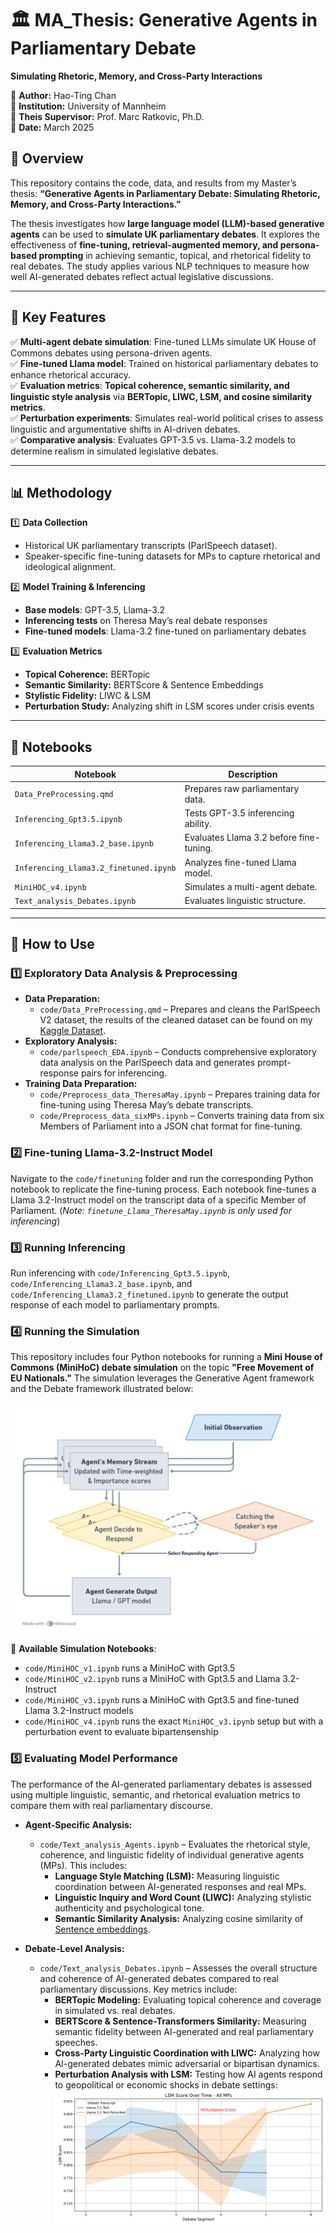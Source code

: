 # 🏛️ MA_Thesis: Generative Agents in Parliamentary Debate  
**Simulating Rhetoric, Memory, and Cross-Party Interactions**  

📌 **Author:** Hao-Ting Chan  
📌 **Institution:** University of Mannheim  
📌 **Theis Supervisor:** Prof. Marc Ratkovic, Ph.D.  
📌 **Date:** March 2025  

## 📖 Overview  
This repository contains the code, data, and results from my Master’s thesis: **“Generative Agents in Parliamentary Debate: Simulating Rhetoric, Memory, and Cross-Party Interactions.”**  

The thesis investigates how **large language model (LLM)-based generative agents** can be used to **simulate UK parliamentary debates**. It explores the effectiveness of **fine-tuning, retrieval-augmented memory, and persona-based prompting** in achieving semantic, topical, and rhetorical fidelity to real debates. The study applies various NLP techniques to measure how well AI-generated debates reflect actual legislative discussions.

---

## 🚀 Key Features  
✅ **Multi-agent debate simulation**: Fine-tuned LLMs simulate UK House of Commons debates using persona-driven agents.  
✅ **Fine-tuned Llama model**: Trained on historical parliamentary debates to enhance rhetorical accuracy.  
✅ **Evaluation metrics**: **Topical coherence, semantic similarity, and linguistic style analysis** via **BERTopic, LIWC, LSM, and cosine similarity metrics**.  
✅ **Perturbation experiments**: Simulates real-world political crises to assess linguistic and argumentative shifts in AI-driven debates.  
✅ **Comparative analysis**: Evaluates GPT-3.5 vs. Llama-3.2 models to determine realism in simulated legislative debates.  

---

## 📊 Methodology  

1️⃣ **Data Collection**  
- Historical UK parliamentary transcripts (ParlSpeech dataset).  
- Speaker-specific fine-tuning datasets for MPs to capture rhetorical and ideological alignment.  

2️⃣ **Model Training & Inferencing**  
- **Base models**: GPT-3.5, Llama-3.2
- **Inferencing tests** on Theresa May’s real debate responses  
- **Fine-tuned models**: Llama-3.2 fine-tuned on parliamentary debates  

3️⃣ **Evaluation Metrics**  
- **Topical Coherence:** BERTopic  
- **Semantic Similarity:** BERTScore & Sentence Embeddings  
- **Stylistic Fidelity:** LIWC & LSM  
- **Perturbation Study:** Analyzing shift in LSM scores under crisis events  

---

## 📖 Notebooks  
| Notebook                                | Description                                        |
|-----------------------------------------|----------------------------------------------------|
| `Data_PreProcessing.qmd`                | Prepares raw parliamentary data.                 |
| `Inferencing_Gpt3.5.ipynb`              | Tests GPT-3.5 inferencing ability.                 |
| `Inferencing_Llama3.2_base.ipynb`       | Evaluates Llama 3.2 before fine-tuning.            |
| `Inferencing_Llama3.2_finetuned.ipynb`  | Analyzes fine-tuned Llama model.                   |
| `MiniHOC_v4.ipynb`                      | Simulates a multi-agent debate.                    |
| `Text_analysis_Debates.ipynb`           | Evaluates linguistic structure.                  |

---

## 📌 How to Use

### 1️⃣ Exploratory Data Analysis & Preprocessing  
- **Data Preparation:**  
  - `code/Data_PreProcessing.qmd` – Prepares and cleans the ParlSpeech V2 dataset, the results of the cleaned dataset can be found on my [Kaggle Dataset](https://www.kaggle.com/datasets/haotingchan/parlspeech/data?select=df_HoC_miniDebate.csv).
- **Exploratory Analysis:**  
  - `code/parlspeech_EDA.ipynb` – Conducts comprehensive exploratory data analysis on the ParlSpeech data and generates prompt-response pairs for inferencing.
- **Training Data Preparation:**  
  - `code/Preprocess_data_TheresaMay.ipynb` – Prepares training data for fine-tuning using Theresa May’s debate transcripts.
  - `code/Preprocess_data_sixMPs.ipynb` – Converts training data from six Members of Parliament into a JSON chat format for fine-tuning.

### 2️⃣ Fine-tuning Llama-3.2-Instruct Model
Navigate to the `code/finetuning` folder and run the corresponding Python notebook to replicate the fine-tuning process. Each notebook fine-tunes a Llama 3.2-Instruct model on the transcript data of a specific Member of Parliament.
(_Note: `finetune_Llama_TheresaMay.ipynb` is only used for inferencing_)

### 3️⃣ Running Inferencing
Run inferencing with `code/Inferencing_Gpt3.5.ipynb`, `code/Inferencing_Llama3.2_base.ipynb`, and `code/Inferencing_Llama3.2_finetuned.ipynb` to generate the output response of each model to parliamentary prompts.

### 4️⃣ Running the Simulation 
This repository includes four Python notebooks for running a **Mini House of Commons (MiniHoC) debate simulation** on the topic **"Free Movement of EU Nationals."** The simulation leverages the Generative Agent framework and the Debate framework illustrated below:
    <p align="center">
      <img src="results/framework-Debate.png" width="600" alt="Debate Framework">
    </p>

  📌 **Available Simulation Notebooks**:  
  - `code/MiniHOC_v1.ipynb` runs a MiniHoC with Gpt3.5
  - `code/MiniHOC_v2.ipynb` runs a MiniHoC with Gpt3.5 and Llama 3.2-Instruct
  - `code/MiniHOC_v3.ipynb` runs a MiniHoC with Gpt3.5 and fine-tuned Llama 3.2-Instruct models
  - `code/MiniHOC_v4.ipynb` runs the exact `MiniHOC_v3.ipynb` setup but with a perturbation event to evaluate bipartensenship

### 5️⃣ Evaluating Model Performance  
The performance of the AI-generated parliamentary debates is assessed using multiple linguistic, semantic, and rhetorical evaluation metrics to compare them with real parliamentary discourse.

- **Agent-Specific Analysis:**
  - `code/Text_analysis_Agents.ipynb` – Evaluates the rhetorical style, coherence, and linguistic fidelity of individual generative agents (MPs). This includes:
    - **Language Style Matching (LSM):** Measuring linguistic coordination between AI-generated responses and real MPs.
    - **Linguistic Inquiry and Word Count (LIWC):** Analyzing stylistic authenticity and psychological tone.
    - **Semantic Similarity Analysis:** Analyzing cosine similarity of [Sentence embeddings](https://huggingface.co/sentence-transformers/all-mpnet-base-v2).

- **Debate-Level Analysis:** 
  - `code/Text_analysis_Debates.ipynb` – Assesses the overall structure and coherence of AI-generated debates compared to real parliamentary discussions. Key metrics include:
    - **BERTopic Modeling:** Evaluating topical coherence and coverage in simulated vs. real debates.
    - **BERTScore & Sentence-Transformers Similarity:** Measuring semantic fidelity between AI-generated and real parliamentary speeches.
    - **Cross-Party Linguistic Coordination with LIWC:** Analyzing how AI-generated debates mimic adversarial or bipartisan dynamics.
    - **Perturbation Analysis with LSM:** Testing how AI agents respond to geopolitical or economic shocks in debate settings:
      ![Impact of Perturbations on Debate Linguistic Alignment](results/perturbation_LSM.png)
